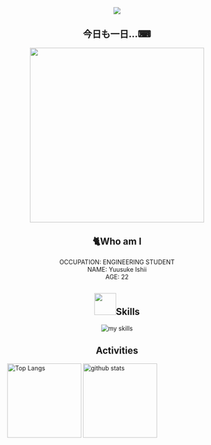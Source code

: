 <div align="center">
<img src="https://komarev.com/ghpvc/?username=Sanchi7412&style=for-the-badge" />

## 今日も一日...⌨
<img src="https://media3.giphy.com/media/v1.Y2lkPTc5MGI3NjExc3pwZTk5MmlqZmVkYzFnMDMyaTY0NXFhdWFqeGw5dWo5aW5heWZrcyZlcD12MV9pbnRlcm5hbF9naWZfYnlfaWQmY3Q9Zw/lJNoBCvQYp7nq/giphy.webp" width="400" />


## 🐈Who am I

OCCUPATION: ENGINEERING STUDENT <br>
NAME: Yuusuke Ishii <br>
AGE: 22 <br>

## <img src="https://media1.giphy.com/media/v1.Y2lkPTc5MGI3NjExd2pjc2xocjNiOGtid3FqMmpkaGQ4dTE2eTByeGs3aHFpZjdsbHkyaSZlcD12MV9pbnRlcm5hbF9naWZfYnlfaWQmY3Q9cw/KzJkzjggfGN5Py6nkT/giphy.webp" width="50">Skills 
<img alt="my skills" src="https://skillicons.dev/icons?perline=7&i=androidstudio,bootstrap,css,docker,git,js,kotlin,linux,nextjs,nginx,nodejs,p5js,py,rails,raspberrypi,ts,azule,aws,gcp" /><br>

## Activities
<div align="left"> 
  <img alt="Top Langs" height="170px" src="https://github-readme-stats.vercel.app/api?username=Sanchi7412&theme=vue-dark&layout=compact" />
  <img alt="github stats" height="170px" src="https://github-readme-stats.vercel.app/api/top-langs/?username=Sanchi7412&theme=vue-dark&layout=compact" />
</div>

</div>



